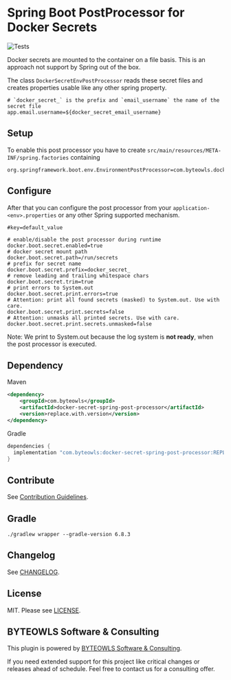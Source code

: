 # Spring Boot PostProcessor for Docker Secrets

![Tests](https://github.com/moberwasserlechner/docker-secret-spring-post-processor/workflows/Tests/badge.svg)

Docker secrets are mounted to the container on a file basis. This is an approach not support by Spring out of the box.

The class `DockerSecretEnvPostProcessor` reads these secret files and creates properties usable like any other spring property.

```properties
# `docker_secret_` is the prefix and `email_username` the name of the secret file
app.email.username=${docker_secret_email_username}
```

## Setup

To enable this post processor you have to create `src/main/resources/META-INF/spring.factories` containing
```
org.springframework.boot.env.EnvironmentPostProcessor=com.byteowls.docker.boot.DockerSecretEnvPostProcessor
```

## Configure

After that you can configure the post processor from your `application-<env>.properties` or any other Spring supported mechanism.

```properties
#key=default_value

# enable/disable the post processor during runtime
docker.boot.secret.enabled=true
# docker secret mount path
docker.boot.secret.path=/run/secrets
# prefix for secret name 
docker.boot.secret.prefix=docker_secret_
# remove leading and trailing whitespace chars
docker.boot.secret.trim=true
# print errors to System.out
docker.boot.secret.print.errors=true
# Attention: print all found secrets (masked) to System.out. Use with care.
docker.boot.secret.print.secrets=false
# Attention: unmasks all printed secrets. Use with care.
docker.boot.secret.print.secrets.unmasked=false
```

Note: We print to System.out because the log system is **not ready**, when the post processor is executed.

## Dependency

Maven

```xml
<dependency>
    <groupId>com.byteowls</groupId>
    <artifactId>docker-secret-spring-post-processor</artifactId>
    <version>replace.with.version</version>
</dependency>
```

Gradle

```gradle
dependencies {
  implementation "com.byteowls:docker-secret-spring-post-processor:REPLACE.WITH.VERSION"
}
```

## Contribute

See [Contribution Guidelines](https://github.com/moberwasserlechner/docker-secret-spring-post-processor/blob/master/.github/CONTRIBUTING.md).

## Gradle

```
./gradlew wrapper --gradle-version 6.8.3
```

## Changelog
See [CHANGELOG](https://github.com/moberwasserlechner/docker-secret-spring-post-processor/blob/master/CHANGELOG.md).

## License

MIT. Please see [LICENSE](https://github.com/moberwasserlechner/docker-secret-spring-post-processor/blob/master/LICENSE).

## BYTEOWLS Software & Consulting

This plugin is powered by [BYTEOWLS Software & Consulting](https://byteowls.com).

If you need extended support for this project like critical changes or releases ahead of schedule. Feel free to contact us for a consulting offer.
